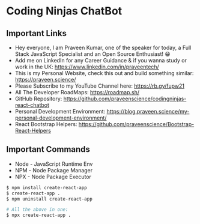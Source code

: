 # Coding Ninjas ChatBot

## Important Links

- Hey everyone, I am Praveen Kumar, one of the speaker for today, a Full Stack JavaScript Specialist and an Open Source Enthusiast! 😁
- Add me on LinkedIn for any Career Guidance & if you wanna study or work in the UK: https://www.linkedin.com/in/praveentech/
- This is my Personal Website, check this out and build something similar: https://praveen.science/
- Please Subscribe to my YouTube Channel here: https://rb.gy/fupw21
- All The Developer RoadMaps: https://roadmap.sh/
- GitHub Repository: https://github.com/praveenscience/codingninjas-react-chatbot
- Personal Development Environment: https://blog.praveen.science/my-personal-development-environment/
- React Bootstrap Helpers: https://github.com/praveenscience/Bootstrap-React-Helpers

## Important Commands

- Node - JavaScript Runtime Env
- NPM - Node Package Manager
- NPX - Node Package Executor

```bash
$ npm install create-react-app
$ create-react-app .
$ npm uninstall create-react-app

# All the above in one:
$ npx create-react-app .
```
